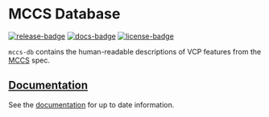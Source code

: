 # MCCS Database

[![release-badge][]][cargo] [![docs-badge][]][docs] [![license-badge][]][license]

`mccs-db` contains the human-readable descriptions of VCP features from the
[MCCS](https://en.wikipedia.org/wiki/Monitor_Control_Command_Set) spec.

## [Documentation][docs]

See the [documentation][docs] for up to date information.

[release-badge]: https://img.shields.io/crates/v/mccs-db.svg?style=flat-square
[cargo]: https://crates.io/crates/mccs-db
[docs-badge]: https://img.shields.io/badge/API-docs-blue.svg?style=flat-square
[docs]: http://docs.rs/mccs-db/
[license-badge]: https://img.shields.io/badge/license-MIT-ff69b4.svg?style=flat-square
[license]: https://github.com/arcnmx/mccs-rs/blob/main/COPYING
